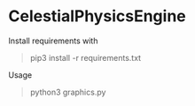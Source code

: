 # CelestialPhysicsEngine

Install requirements with 
> pip3 install -r requirements.txt

Usage
> python3 graphics.py
